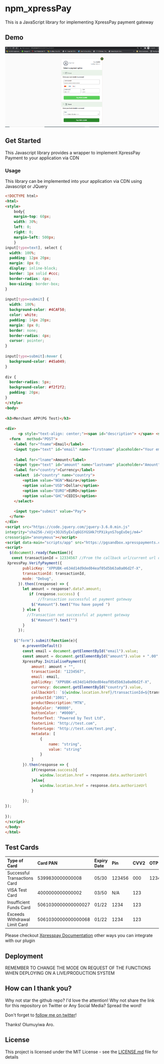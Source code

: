 # npm_xpressPay

This is a JavaScript library for implementing XpressPay payment gateway

## Demo

![Demo](npm_xpressPay.PNG?raw=true "Demo Image")

## Get Started

This Javascript library provides a wrapper to implement XpressPay Payment to your application via CDN


### Usage

This library can be implemented into your application via CDN using Javascript or JQuery



```html
<!DOCTYPE html>
<html>
<style>
    body{
    margin-top: 60px;
    width: 30%;
    left: 0;
    right: 0;
    margin-left: 500px;
    }
input[type=text], select {
  width: 100%;
  padding: 12px 20px;
  margin: 8px 0;
  display: inline-block;
  border: 1px solid #ccc;
  border-radius: 4px;
  box-sizing: border-box;
}

input[type=submit] {
  width: 100%;
  background-color: #4CAF50;
  color: white;
  padding: 14px 20px;
  margin: 8px 0;
  border: none;
  border-radius: 4px;
  cursor: pointer;
}

input[type=submit]:hover {
  background-color: #45a049;
}

div {
  border-radius: 5px;
  background-color: #f2f2f2;
  padding: 20px;
}
</style>
<body>

<h3>Merchant APP(PG Test)</h3>

<div>
      <p style="text-align: center;"><span id="description"> </span> <span id="amount" style="font-weight: bold;"></span></p>
  <form   method="POST">
    <label for="fname">Email</label>
    <input type="text" id="email" name="firstname" placeholder="Your email..">

    <label for="lname">Amount</label>
    <input type="text" id="amount" name="lastname" placeholder="Amount">
    <label for="country">Currency</label>
    <select  id="country" name="country">
        <option value="NGN">Naira</option>
        <option value="USD">Dollar</option>
        <option value="EURO">EURO</option>
        <option value="GHC">CEDIS</option>
    </select>
  
    <input type="submit" value="Pay">
  </form>
</div>
<script src="https://code.jquery.com/jquery-3.6.0.min.js" 
integrity="sha256-/xUj+3OJU5yExlq6GSYGSHk7tPXikynS7ogEvDej/m4=" 
crossorigin="anonymous"></script>
<script data-main="scripts/app" src="https://pgsandbox.xpresspayments.com:8020/xpressPay.min.js"></script> 
<script>
  $(document).ready(function(){
   const transactionId = 12334567 //From the callback url/current url or any other way you can better implement it;
 XpressPay.VerifyPayment({
        publicKey: "XPPUBK-e634d14d9ded04eaf05d5b63a0a06d2f-X",
        transactionId: transactionId,
        mode: "Debug",
      }).then((response) => {
        let amount = response?.data?.amount;
           if (response.success) {
               //Transaction successful at payment gateway
            $("#amount").text("You have payed ")
        } else {
          //Transaction not successful at payment gateway
            $("#amount").text("")
        }
      });

    $("form").submit(function(e){
        e.preventDefault()
        const email = document.getElementById("email").value;
        const amount = document.getElementById("amount").value + ".00";
        XpressPay.InitialisePayment({
            amount: amount + "",
            transactionId: "1234567",
            email: email,
            publicKey: "XPPUBK-e634d14d9ded04eaf05d5b63a0a06d2f-X",
            currency: document.getElementById("country").value,
            callbackUrl: `${window.location.href}/transactionId=${transactionId}`,
            productId:"1001",
            productDescription:"MTN",
            bodyColor: "#0000",
            buttonColor: "#0000",
            footerText: "Powered by Test Ltd",
            footerLink: "http://test.com",
            footerLogo: "http://test.com/test.png",
            metadata: [
                {
                    name: "string",
                    value: "string"
                }
            ]
        }).then(response => { 
            if(response.success){
                window.location.href = response.data.authorizeUrl
            }else{
                window.location.href = response.data.authorizeUrl
            }
            
        });
});
   
});
</script>
</body>
</html>

```

## Test Cards
|Type of Card       | Card PAN              | Expiry Date  | Pin  | CVV2  | OTP 
| :------------------------------------------------- | :------------------------- | :---------- | :---------- | :---------- | :-----------
| Successful Transactions Card | 5399830000000008  | 05/30 | 123456 | 000 | 123456
| VISA Test Card | 4000000000000002  | 	03/50 | 	N/A | 123
| Insufficient Funds Card | 5061030000000000027  | 01/22 | 1234 | 123
| Exceeds Withdrawal Limit Card | 5061030000000000068  | 01/22 | 1234 | 123


Please checkout [Xpresspay Documentation](https://github.com) other ways you can integrate with our plugin
## Deployment

REMEMBER TO CHANGE THE MODE ON REQUEST OF THE FUNCTIONS WHEN DEPLOYING ON A LIVE/PRODUCTION SYSTEM


## How can I thank you?

Why not star the github repo? I'd love the attention! Why not share the link for this repository on Twitter or Any Social Media? Spread the word!

Don't forget to [follow me on twitter](https://twitter.com/muyiTechBadtGuy)!

Thanks!
Olumuyiwa Aro.

## License

This project is licensed under the MIT License - see the [LICENSE.md](LICENSE.md) file for details

